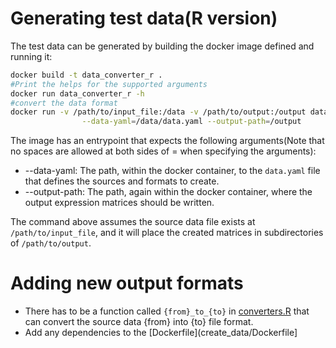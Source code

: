 # Generating test data(R version)

The test data can be generated by building the docker image defined and running it:

```bash
docker build -t data_converter_r .
#Print the helps for the supported arguments
docker run data_converter_r -h
#convert the data format
docker run -v /path/to/input_file:/data -v /path/to/output:/output data_converter_r \
                --data-yaml=/data/data.yaml --output-path=/output 
```

The image has an entrypoint that expects the following arguments(Note that no spaces are allowed at both sides of = when specifying the arguments):
- --data-yaml: The path, within the docker container, to the `data.yaml` file that defines the sources and formats to create.
- --output-path: The path, again within the docker container, where the output expression matrices should be written.


The command above assumes the source data file exists at `/path/to/input_file`, and it will place the created matrices in subdirectories of `/path/to/output`.


# Adding new output formats

- There has to be a function called `{from}_to_{to}` in [converters.R](converters.R) that can convert the source data {from} into {to} file format.
- Add any dependencies to the [Dockerfile](create_data/Dockerfile]

